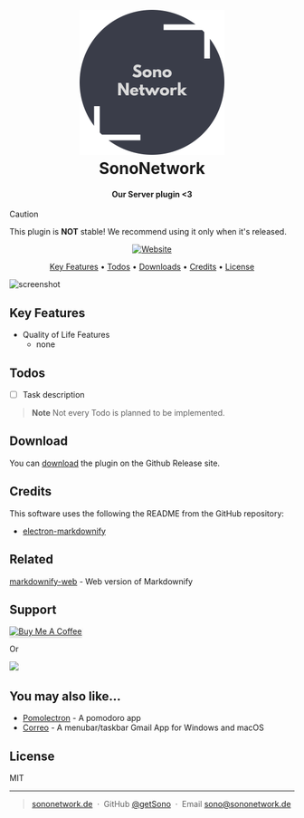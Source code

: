 
<h1 align="center">
  <br>
  <a href="https://sononetwork.de"><img src="https://raw.githubusercontent.com/SonoNet/Main-Plugin/new-readme/c57fb81ffe57644caa1502f145a5d3bc-modified.png" alt="SonoNetwork" width="256"></a>
  <br>
 SonoNetwork
  <br>
</h1>

<h4 align="center">Our Server plugin <3</h4>

> [!CAUTION]
> This plugin is **NOT** stable! We recommend using it only when it's released.

<p align="center">
  <a href="https://sononetwork.de">
    <img src="https://img.shields.io/website-up-down-green-red/http/shields.io.svg"
         alt="Website">
</p>

<p align="center">
  <a href="#key-features">Key Features</a> •
  <a href="#todos">Todos</a> •
  <a href="#download">Downloads</a> •
  <a href="#credits">Credits</a> •
  <a href="#license">License</a>
</p>

![screenshot](https://raw.githubusercontent.com/amitmerchant1990/electron-markdownify/master/app/img/markdownify.gif)

## Key Features

* Quality of Life Features
  - none

## Todos

- [ ] Task description

> **Note**
> Not every Todo is planned to be implemented.


## Download

You can [download](https://github.com/amitmerchant1990/electron-markdownify/releases/tag/v1.2.0) the plugin on the Github Release site.

## Credits

This software uses the following the README from the GitHub repository:
 - [electron-markdownify](https://github.com/amitmerchant1990/electron-markdownify)



## Related

[markdownify-web](https://github.com/amitmerchant1990/markdownify-web) - Web version of Markdownify

## Support

<a href="https://buymeacoffee.com/amitmerchant" target="_blank"><img src="https://www.buymeacoffee.com/assets/img/custom_images/purple_img.png" alt="Buy Me A Coffee" style="height: 41px !important;width: 174px !important;box-shadow: 0px 3px 2px 0px rgba(190, 190, 190, 0.5) !important;-webkit-box-shadow: 0px 3px 2px 0px rgba(190, 190, 190, 0.5) !important;" ></a>

<p>Or</p> 

<a href="https://www.patreon.com/amitmerchant">
	<img src="https://c5.patreon.com/external/logo/become_a_patron_button@2x.png" width="160">
</a>

## You may also like...

- [Pomolectron](https://github.com/amitmerchant1990/pomolectron) - A pomodoro app
- [Correo](https://github.com/amitmerchant1990/correo) - A menubar/taskbar Gmail App for Windows and macOS

## License

MIT

---

> [sononetwork.de](https://sononetwork.de) &nbsp;&middot;&nbsp;
> GitHub [@getSono](https://github.com/getSono) &nbsp;&middot;&nbsp;
> Email [sono@sononetwork.de](malito:sono@sononetwork.de)


